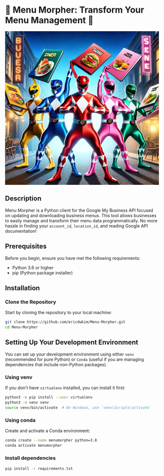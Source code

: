 # 🌟 Menu Morpher: Transform Your Menu Management 🌟

![img.png](asset/menu_morpher.png)
## Description

Menu Morpher is a Python client for the Google My Business API focused on updating and downloading business menus. This tool allows businesses to easily manage and transform their menu data programmatically. No more hassle in finding your `account_id`, `location_id`, and reading Google API documentation! 

## Prerequisites

Before you begin, ensure you have met the following requirements:

- Python 3.6 or higher
- pip (Python package installer)

## Installation

### Clone the Repository

Start by cloning the repository to your local machine:

```bash
git clone https://github.com/ericdwkim/Menu-Morpher.git
cd Menu-Morpher
```

## Setting Up Your Development Environment

You can set up your development environment using either `venv` (recommended for pure Python) or `Conda` (useful if you are managing dependencies that include non-Python packages).

### Using venv

If you don't have `virtualenv` installed, you can install it first:

```bash
python3 -m pip install --user virtualenv
python3 -m venv venv
source venv/bin/activate  # On Windows, use `venv\Scripts\activate`
```

### Using conda

Create and activate a Conda environment:

```bash
conda create --name menumorpher python=3.8
conda activate menumorpher
```

### Install dependencies

```bash
pip install -r requirements.txt
```